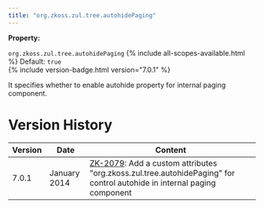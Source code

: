 ```yaml
---
title: "org.zkoss.zul.tree.autohidePaging"
---
```


**Property:**

`org.zkoss.zul.tree.autohidePaging`
{% include all-scopes-available.html %}
Default: `true`  
{% include version-badge.html version="7.0.1" %}

It specifies whether to enable autohide property for internal paging
component.

# Version History

| Version | Date         | Content                                                                                                                                                           |
|---------|--------------|-------------------------------------------------------------------------------------------------------------------------------------------------------------------|
| 7.0.1   | January 2014 | [ZK-2079](http://tracker.zkoss.org/browse/ZK-2079): Add a custom attributes "org.zkoss.zul.tree.autohidePaging" for control autohide in internal paging component |
